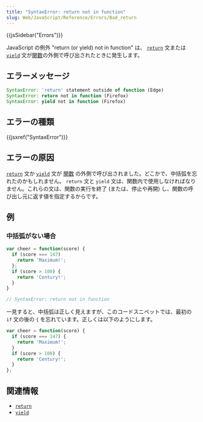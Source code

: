 ```yaml
---
title: "SyntaxError: return not in function"
slug: Web/JavaScript/Reference/Errors/Bad_return
---
```


{{jsSidebar("Errors")}}

JavaScript の例外 "return (or yield) not in function" は、 [`return`](/ja/docs/Web/JavaScript/Reference/Statements/return) 文または [`yield`](/ja/docs/Web/JavaScript/Reference/Operators/yield) 文が[関数](/ja/docs/Web/JavaScript/Guide/Functions)の外側で呼び出されたときに発生します。

## エラーメッセージ

```js
SyntaxError: 'return' statement outside of function (Edge)
SyntaxError: return not in function (Firefox)
SyntaxError: yield not in function (Firefox)
```

## エラーの種類

{{jsxref("SyntaxError")}}

## エラーの原因

[`return`](/ja/docs/Web/JavaScript/Reference/Statements/return) 文か [`yield`](/ja/docs/Web/JavaScript/Reference/Operators/yield) 文が [関数](/ja/docs/Web/JavaScript/Guide/Functions) の外側で呼び出されました。どこかで、中括弧を忘れたのかもしれません。 `return` 文と `yield` 文は、関数内で使用しなければなりません。これらの文は、関数の実行を終了 (または、停止や再開) し、関数の呼び出し元に返す値を指定するからです。

## 例

### 中括弧がない場合

```js example-bad
var cheer = function(score) {
  if (score === 147)
    return 'Maximum!';
  };
  if (score > 100) {
    return 'Century!';
  }
}

// SyntaxError: return not in function
```

一見すると、中括弧は正しく見えますが、このコードスニペットでは、最初の `if` 文の後の `{` を忘れています。正しくは以下のようにします。

```js example-good
var cheer = function(score) {
  if (score === 147) {
    return 'Maximum!';
  }
  if (score > 100) {
    return 'Century!';
  }
};
```

## 関連情報

- [`return`](/ja/docs/Web/JavaScript/Reference/Statements/return)
- [`yield`](/ja/docs/Web/JavaScript/Reference/Operators/yield)

